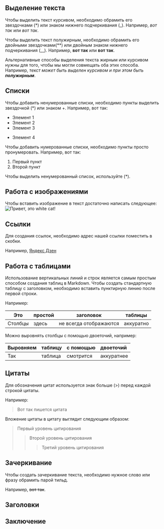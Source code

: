 ## Выделение текста 

Чтобы выделить текст курсивом, необходимо обрамить его звездочками (*) или знаком нижнего подчеркивания (_). Например, *вот так* или _вот так_.

Чтобы выделить текст полужирным, необходимо обрамить его двойными звездочками(**) или двойным знаком нижнего подчеркивания (__).
Например, **вот так** или __вот так__.

Альтернативные способы выделения текста жирным или курсивом нужны для того, чтобы мы могли совмещать оба этих способа. Например, _текст может быть выделен курсивом  и при этом быть **полужирным**_.
 
## Списки

Чтобы добавить ненумерованные списки, необходимо пункты выделить звездочкой (*) или знаком +.
Например, вот так:
* Элемент 1 
* Элемент 2
* Элемент 3
+ Элемент 4

Чтобы добавить нумерованные списки, необходимо пункты просто пронумеровать.
Например, вот так:
1. Первый пункт
2. Второй пункт

Чтобы выделить ненумерованный список, используйте (*).

## Работа с изображениями

Чтобы вставить изображение в текст достаточно написать следующее:
![Привет, это white cat!](white_cat.jpg)

## Ссылки 

Для создания ссылок, необходимо адрес нашей ссылки поместить в скобки.

Например, [Яндекс Дзен](https://dzen.ru/)

## Работа с таблицами

Использование вертикальных линий и строк является самым простым способом создания таблиц в Markdown. Чтобы создать стандартную таблицу с заголовком, необходимо вставить пунктирную линию после первой строки.

Например:

|Это |простой |заголовок|таблицы |
|-----|-----|-----|-----|
|Столбцы |здесь |не всегда отображаются |аккуратно|

Можно выровнять столбцы с помощью двоеточий, например:

|Выровняем |таблицу |с помощью |двоеточий |
|:----|:----|:----|:-----|
|Так |таблица |смотрится |аккуратнее |

## Цитаты

Для обозначения цитат используется знак больше (>) перед каждой строкой цитаты. 

Например:
> Вот так пишется цитата

Вложение цитаты в цитату выглядит следующим образом:

> Первый уровень цитирования
>> Второй уровень цитирования
>>> Третий уровень цитирования

## Зачеркивание

Чтобы создать зачеркивание текста, необходимо нужное слово или фразу обрамить парой тильд.

Например, ~~вот так~~.

## Заголовки

## Заключение
